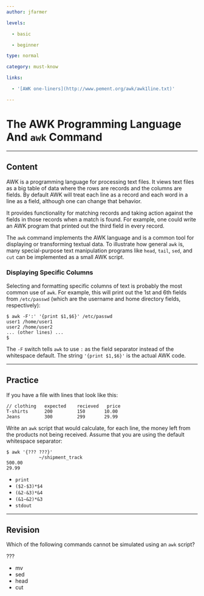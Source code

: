 ```yaml
---
author: jfarmer

levels:

  - basic

  - beginner

type: normal

category: must-know

links:

  - '[AWK one-liners](http://www.pement.org/awk/awk1line.txt)'

---
```


# The AWK Programming Language And `awk` Command

---
## Content

AWK is a programming language for processing text files.  It views text files as a big table of data where the rows are records and the columns are fields.  By default AWK will treat each line as a record and each word in a line as a field, although one can change that behavior.

It provides functionality for matching records and taking action against the fields in those records when a match is found.  For example, one could write an AWK program that printed out the third field in every record.

The `awk` command implements the AWK language and is a common tool for displaying or transforming textual data.  To illustrate how general `awk` is, many special-purpose text manipulation programs like `head`, `tail`, `sed`, and `cut` can be implemented as a small AWK script.

### Displaying Specific Columns

Selecting and formatting specific columns of text is probably the most common use of `awk`.  For example, this will print out the 1st and 6th fields from `/etc/passwd` (which are the username and home directory fields, respectively):

```console
$ awk -F':' '{print $1,$6}' /etc/passwd
user1 /home/user1
user2 /home/user2
... (other lines) ...
$
```

The `-F` switch tells `awk` to use `:` as the field separator instead of the whitespace default.  The string `'{print $1,$6}'` is the actual AWK code.

---
## Practice

If you have a file with lines that look like this:
```
// clothing   expected    recieved   price
T-shirts      200         150       10.00
Jeans         300         299       29.99
```

Write an `awk` script that would calculate, for each line, the money left from the products not being received. Assume that you are using the default whitespace separator:
```
$ awk '{??? ???}' 
            ~/shipment_track
500.00
29.99
```

* `print`
* `($2-$3)*$4`
* `(&2-&3)*&4`
* `(&1–&2)*&3`
* `stdout`

---
## Revision

Which of the following commands cannot be simulated using an `awk` script? 

???

* mv
* sed
* head
* cut

